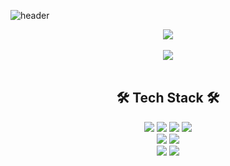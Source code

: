 ![header](https://capsule-render.vercel.app/api?type=waving&color=auto&height=350&section=header&text=HI%20there%20🤟&fontSize=90&desc=ID%20:%20gorhf9397%20/%20NAME%20:%20SEOKGEUN&descAlignY=65&descAlign=57)

<div align="center">
    <img src="https://hits.seeyoufarm.com/api/count/incr/badge.svg?url=https%3A%2F%2Fgithub.com%2Fgorhf9397&count_bg=%23CFD914&title_bg=%237A7A7A&icon=&icon_color=%23E7E7E7&title=view&edge_flat=false"/>
</div>
<br>
<div align="center">
    <img src="https://github-readme-stats.vercel.app/api?username=gorhf9397&show_icons=true"/>
</div>
<br>
<h2 align="center" style=font-weight:bold>🛠️ Tech Stack 🛠️</h2>
<div align="center">
<img src="https://img.shields.io/badge/React-61DAFB?style=for-the-badge&logo=React&logoColor=black">
<img src="https://img.shields.io/badge/JavaScript-F7DF1E?style=for-the-badge&logo=JavaScript&logoColor=black">
<img src="https://img.shields.io/badge/css3-1572B6?style=for-the-badge&logo=css3&logoColor=black">
<img src="https://img.shields.io/badge/html5-E34F26?style=for-the-badge&logo=html5&logoColor=black">
<br>
<img src="https://img.shields.io/badge/sass-CC6699?style=for-the-badge&logo=sass&logoColor=black">
<img src="https://img.shields.io/badge/firebase-FFCA28?style=for-the-badge&logo=firebase&logoColor=black">
<br>
<img src="https://img.shields.io/badge/github-181717?style=for-the-badge&logo=github&logoColor=white">
<img src="https://img.shields.io/badge/notion-000000?style=for-the-badge&logo=notion&logoColor=white">
</div>
